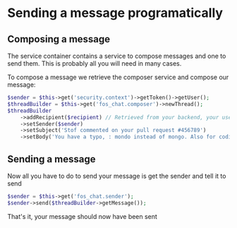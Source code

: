 Sending a message programatically
=================================

Composing a message
-------------------

The service container contains a service to compose messages and one to send them.
This is probably all you will need in many cases.

To compose a message we retrieve the composer service and compose our message:

```php
$sender = $this->get('security.context')->getToken()->getUser();
$threadBuilder = $this->get('fos_chat.composer')->newThread();
$threadBuilder
    ->addRecipient($recipient) // Retrieved from your backend, your user manager or ...
    ->setSender($sender)
    ->setSubject('Stof commented on your pull request #456789')
    ->setBody('You have a typo, : mondo instead of mongo. Also for coding standards ...');
```

Sending a message
-----------------

Now all you have to do to send your message is get the sender and tell it to send

```php
$sender = $this->get('fos_chat.sender');
$sender->send($threadBuilder->getMessage());
```

That's it, your message should now have been sent
